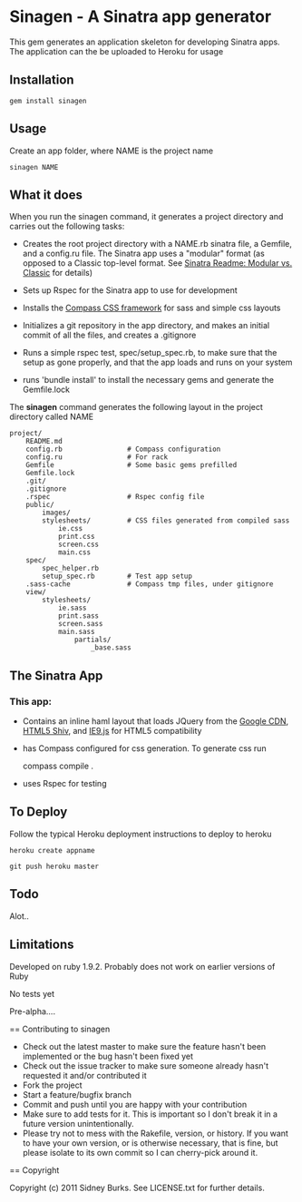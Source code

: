 # Sinagen - A Sinatra app generator

This gem generates an application skeleton for developing Sinatra apps.  The
application can the be uploaded to Heroku for usage


## Installation

    gem install sinagen

## Usage

Create an app folder, where NAME is the project name

    sinagen NAME

## What it does

When you run the sinagen command, it generates a project directory and carries
out the following tasks:

* Creates the root project directory with a NAME.rb sinatra file, a Gemfile, and
  a config.ru file.  The Sinatra app uses a "modular" format (as opposed to a
  Classic top-level format.  See
  [Sinatra Readme: Modular vs. Classic](http://www.sinatrarb.com/intro#Modular%20vs.%20Classic%20Style) for details)


* Sets up Rspec for the Sinatra app to use for development

* Installs the [Compass CSS framework](http://compass-style.org/) for sass and simple css layouts

* Initializes a git repository in the app directory, and makes an initial commit
  of all the files, and creates a .gitignore

* Runs a simple rspec test, spec/setup_spec.rb, to make sure that the setup as gone properly, and
  that the app loads and runs on your system

* runs 'bundle install' to install the necessary gems and generate the
  Gemfile.lock

The **sinagen** command generates the following layout in the project directory
called NAME

    project/
        README.md
        config.rb                # Compass configuration
        config.ru                # For rack
        Gemfile                  # Some basic gems prefilled
        Gemfile.lock
        .git/                   
        .gitignore      
        .rspec                   # Rspec config file
        public/
            images/
            stylesheets/         # CSS files generated from compiled sass
                ie.css
                print.css
                screen.css
                main.css
        spec/
            spec_helper.rb        
            setup_spec.rb        # Test app setup
        .sass-cache              # Compass tmp files, under gitignore
        view/
            stylesheets/
                ie.sass
                print.sass
                screen.sass
                main.sass
                    partials/
                        _base.sass

## The Sinatra App

### This app: 

  - Contains an inline haml layout that loads JQuery from the [Google CDN](http://code.google.com/apis/libraries/devguide.html#jquery), [HTML5 Shiv](http://code.google.com/p/html5shiv/), and [IE9.js](http://code.google.com/p/ie7-js/) for HTML5 compatibility

  - has Compass configured for css generation.  To generate css run

    compass compile .

  - uses Rspec for testing



## To Deploy

Follow the typical Heroku deployment instructions to deploy to heroku

    heroku create appname

    git push heroku master


## Todo

Alot..


## Limitations

Developed on ruby 1.9.2.  Probably does not work on earlier versions of Ruby

No tests yet

Pre-alpha.... 

== Contributing to sinagen
 
* Check out the latest master to make sure the feature hasn't been implemented or the bug hasn't been fixed yet
* Check out the issue tracker to make sure someone already hasn't requested it and/or contributed it
* Fork the project
* Start a feature/bugfix branch
* Commit and push until you are happy with your contribution
* Make sure to add tests for it. This is important so I don't break it in a future version unintentionally.
* Please try not to mess with the Rakefile, version, or history. If you want to have your own version, or is otherwise necessary, that is fine, but please isolate to its own commit so I can cherry-pick around it.

== Copyright

Copyright (c) 2011 Sidney Burks. See LICENSE.txt for
further details.

